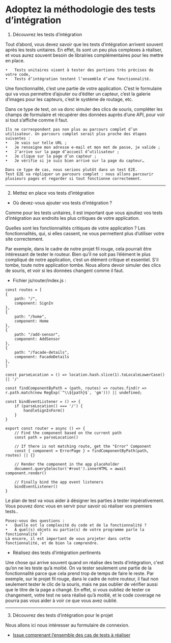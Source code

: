 # Adoptez la méthodologie des tests d’intégration



1.	Découvrez les tests d’intégration

Tout d’abord, vous devez savoir que les tests d’intégration arrivent souvent après les tests unitaires. En effet, ils sont un peu plus complexes à réaliser, et vous aurez souvent besoin de librairies complémentaires pour les mettre en place. 


```
•	Tests unitaires visent à tester des portions très précises de votre code, 
•	Tests d’intégration testent l’ensemble d’une fonctionnalité.
```
Une fonctionnalité, c’est une partie de votre application. C’est le formulaire qui va vous permettre d’ajouter ou d’éditer un capteur, c’est la galerie d’images pour les capteurs, c’est le système de routage, etc.

Dans ce type de test, on va donc simuler des clics de souris, compléter les champs de formulaire et récupérer des données auprès d’une API, pour voir si tout s’affiche comme il faut. 

```
Ils ne correspondent pas non plus au parcours complet d’un utilisateur. Un parcours complet serait plus proche des étapes suivantes :
•	Je vais sur telle URL ;
•	Je renseigne mon adresse e-mail et mon mot de passe, je valide ;
•	J’arrive sur la page d’accueil d’utilisateur ;
•	Je clique sur la page d’un capteur ;
•	Je vérifie si je suis bien arrivé sur la page du capteur…

Dans ce type de cas, nous serions plutôt dans un test E2E. 
Test E2E va répliquer un parcours complet : nous allons parcourir plusieurs pages et regarder si tout fonctionne correctement. 
```
____________________________________________________
2.	Mettez en place vos tests d’intégration

-	Où devez-vous ajouter vos tests d’intégration ?

Comme pour les tests unitaires, il est important que vous ajoutiez vos tests d’intégration aux endroits les plus critiques de votre application.

Quelles sont les fonctionnalités critiques de votre application ? Les fonctionnalités, qui, si elles cassent, ne vous permettent plus d’utiliser votre site correctement.

Par exemple, dans le cadre de notre projet fil rouge, cela pourrait être intéressant de tester le routeur. Bien qu’il ne soit pas l’élément le plus compliqué de notre application, c’est un élément critique et essentiel. S'il tombe, toute notre application tombe.
Nous allons devoir simuler des clics de souris, et voir si les données changent comme il faut.

- Fichier js/router/index.js : 


```
const routes = [
{
    path: "/",
    component: SignIn
},
{
    path: "/home",
    component: Home
},
{
    path: "/add-sensor",
    component: AddSensor
},
{
    path: "/facade-details",
    component: FacadeDetails
},
]

const parseLocation = () => location.hash.slice(1).toLocaleLowerCase() || '/'

const findComponentByPath = (path, routes) => routes.find(r => r.path.match(new RegExp(`^\\${path}$`, 'gm'))) || undefined;

const bindEventListener = () => {
    if (parseLocation() === '/') {
        handleSignInForm()
    }
}

export const router = async () => {
    // Find the component based on the current path
    const path = parseLocation()

    // If there is not matching route, get the "Error" Component
    const { component = ErrorPage } = findComponentByPath(path, routes) || {}

    // Render the component in the app placeholder
    document.querySelector('#root').innerHTML = await component.render()
    
    // Finally bind the app event listeners
    bindEventListener()
}
```
Le plan de test va vous aider à désigner les parties à tester impérativement. Vous pouvez donc vous en servir pour savoir où réaliser vos premiers tests..

```
Posez-vous des questions :
•	Quelle est la complexité du code et de la fonctionnalité ?
•	À quel(s) objets ou partie(s) de votre programme parle la fonctionnalité ?
Là encore, il est important de vous projeter dans cette fonctionnalité, et de bien la comprendre.
```
-	Réalisez des tests d’intégration pertinents

Une chose qui arrive souvent quand on réalise des tests d’intégration, c'est qu’on ne les teste qu’à moitié. On va tester seulement une partie de la fonctionnalité parce que cela prend trop de temps de faire le reste.
Par exemple, sur le projet fil rouge, dans le cadre de notre routeur, il faut non seulement tester le clic de la souris, mais ne pas oublier de vérifier aussi que le titre de la page a changé. En effet, si vous oubliez de tester ce changement, votre test ne sera réalisé qu’à moitié, et le code coverage ne pourra pas vous aider à voir ce que vous avez oublié. 

____________________________________________________
3.	Découvrez des tests d’intégration pour le projet

Nous allons ici nous intéresser au formulaire de connexion. 
- [Issue comprenant l’ensemble des cas de tests à réaliser]( https://s3.eu-west-1.amazonaws.com/course.oc-static.com/courses/7159306/Issue7.png) 

